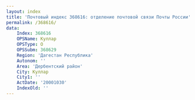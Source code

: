 ```yaml
---
layout: index
title: 'Почтовый индекс 368616: отделение почтовой связи Почты России'
permalink: /368616/
data:
    Index: 368616
    OPSName: Куллар
    OPSType: О
    OPSSubm: 368629
    Region: 'Дагестан Республика'
    Autonom: ''
    Area: 'Дербентский район'
    City: Куллар
    City1: ''
    ActDate: '20001030'
    IndexOld: ''
---
```

